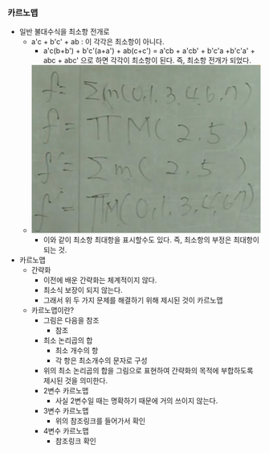 ### 카르노맵
- 일반 불대수식을 최소항 전개로
  - a'c + b'c' + ab : 이 각각은 최소항이 아니다. 
    - a'c(b+b') + b'c'(a+a') + ab(c+c') = a'cb + a'cb' + b'c'a +b'c'a' + abc + abc' 으로 하면 각각이 최소항이 된다. 즉, 최소항 전개가 되었다.
  - ![Alt text](/images/logic_circuit/4-0.png)
    - 이와 같이 최소항 최대항을 표시할수도 있다. 즉, 최소항의 부정은 최대항이 되는 것.
- 카르노맵
  - 간략화
    - 이전에 배운 간략화는 체계적이지 않다.
    - 최소식 보장이 되지 않는다.
    - 그래서 위 두 가지 문제를 해결하기 위해 제시된 것이 카르노맵
  - 카르노맵이란?
    - 그림은 다음을 참조
      - 참조
    - 최소 논리곱의 합
      - 최소 개수의 항
      - 각 항은 최소개수의 문자로 구성
    - 위의 최소 논리곱의 합을 그림으로 표현하여 간략화의 목적에 부합하도록 제시된 것을 의미한다.
    - 2변수 카르노맵
      - 사실 2변수일 때는 명확하기 때문에 거의 쓰이지 않는다.
    - 3변수 카르노맵
      - 위의 참조링크를 들어가서 확인
    - 4변수 카르노맵
      - 참조링크 확인
